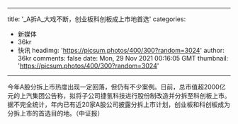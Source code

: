 
---
title: '_A拆A_大戏不断，创业板科创板成上市地首选'
categories: 
 - 新媒体
 - 36kr
 - 快讯
headimg: 'https://picsum.photos/400/300?random=3024'
author: 36kr
comments: false
date: Mon, 29 Nov 2021 00:16:05 GMT
thumbnail: 'https://picsum.photos/400/300?random=3024'
---

<div>   
今年A股分拆上市热度出现一定回落，但仍有不少案例。日前，总市值超2000亿元的上汽集团公告称，拟将子公司捷氢科技进行股份制改造并分拆至科创板上市。据不完全统计，年内已有近20家A股公司披露分拆上市计划，创业板和科创板成为分拆上市的首选目的地。（中证报）  
</div>
            